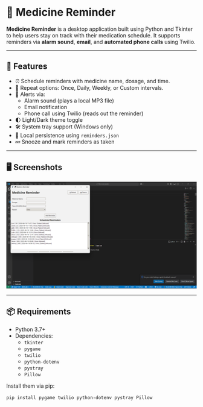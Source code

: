 # 💊 Medicine Reminder

**Medicine Reminder** is a desktop application built using Python and Tkinter to help users stay on track with their medication schedule. It supports reminders via **alarm sound**, **email**, and **automated phone calls** using Twilio.

---

## 🚀 Features

- ⏰ Schedule reminders with medicine name, dosage, and time.
- 🔁 Repeat options: Once, Daily, Weekly, or Custom intervals.
- 🔔 Alerts via:
  - Alarm sound (plays a local MP3 file)
  - Email notification
  - Phone call using Twilio (reads out the reminder)
- 🌓 Light/Dark theme toggle
- 🛠️ System tray support (Windows only)
- 💾 Local persistence using `reminders.json`
- 💤 Snooze and mark reminders as taken

---

## 🖥️ Screenshots

![alt text](image.png)

---

## 📦 Requirements

- Python 3.7+
- Dependencies:
  - `tkinter`
  - `pygame`
  - `twilio`
  - `python-dotenv`
  - `pystray`
  - `Pillow`

Install them via pip:

```bash
pip install pygame twilio python-dotenv pystray Pillow
